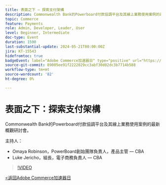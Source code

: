 ```yaml
---
title: 表面之下 — 探索支付架構
description: Commonwealth Bank的Powerboard付款協調平台及其線上業務使用案例的最新概觀研討會。
topic: Commerce
feature: Payments
role: Admin, Developer, Leader, User
level: Beginner, Intermediate
doc-type: Event
duration: 1590
last-substantial-update: 2024-05-21T00:00:00Z
jira: KT-15543
hidefromtoc: true
badgeEvent: label="Adobe Commerce加速器日" type="positive" url="https://experienceleague.adobe.com/en/docs/events/apac-commerce-recordings/2024/overview"
source-git-commit: 89005ee91f2222029cc3abf30d02dc3b7714b588
workflow-type: tm+mt
source-wordcount: '82'
ht-degree: 0%

---
```



# 表面之下：探索支付架構

Commonwealth Bank的Powerboard付款協調平台及其線上業務使用案例的最新概觀研討會。

主持人：

+ Omaya Robinson，PowerBoard創始團隊負責人，產品主管 — CBA
+ Luke Jericho，組長，電子商務負責人 — CBA

>[!VIDEO](https://video.tv.adobe.com/v/3429270/?learn=on)

[&lt;返回Adobe Commerce加速器日](./overview.md)